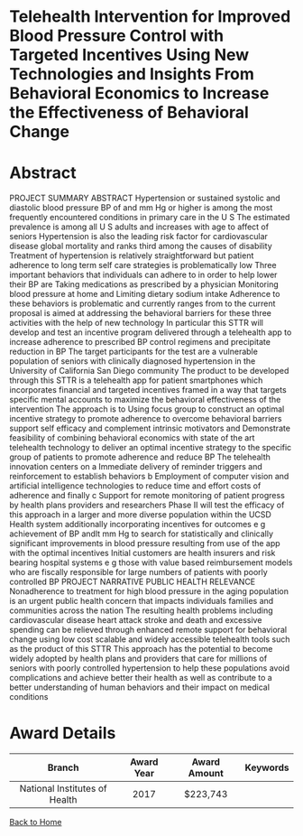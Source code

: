 
Telehealth Intervention for Improved Blood Pressure Control with Targeted Incentives Using New Technologies and Insights From Behavioral Economics to Increase the Effectiveness of Behavioral Change
=====================================================================================================================================================================================================

# Abstract


PROJECT SUMMARY ABSTRACT  Hypertension  or sustained systolic and diastolic blood pressure  BP  of
    and    mm Hg or higher  is among the most frequently encountered conditions in primary care in the U S 
The estimated prevalence is     among all U S  adults and increases with age to affect     of seniors 
Hypertension is also the leading risk factor for cardiovascular disease  global mortality  and ranks third among
the causes of disability  Treatment of hypertension is relatively straightforward  but patient adherence to long 
term self care strategies is problematically low  Three important behaviors that individuals can adhere to in
order to help lower their BP are    Taking medications as prescribed by a physician     Monitoring blood
pressure at home  and    Limiting dietary sodium intake  Adherence to these behaviors is problematic and
currently ranges from     to      the current proposal is aimed at addressing the behavioral barriers for
these three activities with the help of new technology  In particular  this STTR will develop and test an incentive
program delivered through a telehealth app to increase adherence to prescribed BP control regimens  and
precipitate reduction in BP  The target participants for the test are a vulnerable population of seniors with
clinically diagnosed hypertension in the University of California   San Diego community  The product to be
developed through this STTR is a telehealth app for patient smartphones  which incorporates financial and
targeted incentives framed in a way that targets specific  mental accounts  to maximize the behavioral
effectiveness of the intervention  The approach is to     Using focus group to construct an optimal incentive
strategy to promote adherence to overcome behavioral barriers  support self efficacy  and complement intrinsic
motivators  and     Demonstrate feasibility of combining behavioral economics with state of the art telehealth
technology to deliver an optimal incentive strategy to the specific group of patients to promote adherence and
reduce BP  The telehealth innovation centers on  a  Immediate delivery of reminder triggers and reinforcement
to establish behaviors   b  Employment of computer vision and artificial intelligence technologies to reduce time
and effort costs of adherence  and finally  c  Support for remote monitoring of patient progress by health plans 
providers and researchers  Phase II will test the efficacy of this approach in a larger and more diverse
population within the UCSD Health system  additionally incorporating incentives for outcomes  e g  
achievement of BP andlt         mm Hg  to search for statistically and clinically significant improvements in blood
pressure resulting from use of the app with the optimal incentives  Initial customers are health insurers and
risk bearing hospital systems  e g  those with value based reimbursement models   who are fiscally
responsible for large numbers of patients with poorly controlled BP PROJECT NARRATIVE PUBLIC HEALTH RELEVANCE  Nonadherence to treatment for high blood pressure
in the aging population is an urgent public health concern that impacts individuals  families  and communities
across the nation  The resulting health problems  including cardiovascular disease  heart attack  stroke  and
death  and excessive spending  can be relieved through enhanced remote support for behavioral change using
low cost  scalable  and widely accessible telehealth tools  such as the product of this STTR  This approach has
the potential to become widely adopted by health plans and providers that care for millions of seniors with
poorly controlled hypertension to help these populations avoid complications and achieve better their health  as
well as contribute to a better understanding of human behaviors and their impact on medical conditions  

# Award Details

|Branch|Award Year|Award Amount|Keywords|
| :---: | :---: | :---: | :---: |
|National Institutes of Health|2017|$223,743||
  
  


[Back to Home](https://github.com/chrischow/dod_sbir_awards/JH/#2314)
